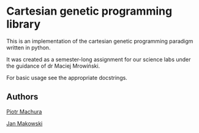 # Cartesian genetic programming library
This is an implementation of the cartesian genetic programming paradigm written in python.

It was created as a semester-long assignment for our science labs under the guidance of dr Maciej Mrowiński.

For basic usage see the appropriate docstrings.

## Authors
[Piotr Machura](https://github.com/piotr-machura)

[Jan Makowski](https://github.com/aBrickThatCodes)
